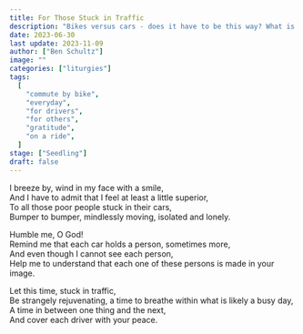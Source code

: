```yaml
---
title: For Those Stuck in Traffic
description: "Bikes versus cars - does it have to be this way? What is it about the sense of superiority or animosity that can be felt between these two mutual road users? And is there anything we can do about it?"
date: 2023-06-30
last update: 2023-11-09
author: ["Ben Schultz"]
image: ""
categories: ["liturgies"]
tags:
  [
    "commute by bike",
    "everyday",
    "for drivers",
    "for others",
    "gratitude",
    "on a ride",
  ]
stage: ["Seedling"]
draft: false
---
```


I breeze by, wind in my face with a smile,  
And I have to admit that I feel at least a little superior,  
To all those poor people stuck in their cars,  
Bumper to bumper, mindlessly moving, isolated and lonely.

Humble me, O God!  
Remind me that each car holds a person, sometimes more,  
And even though I cannot see each person,  
Help me to understand that each one of these persons is made in your image.

Let this time, stuck in traffic,  
Be strangely rejuvenating, a time to breathe within what is likely a busy day,  
A time in between one thing and the next,  
And cover each driver with your peace.
